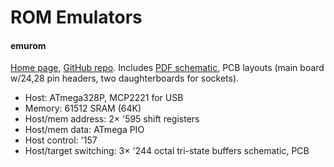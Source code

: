 ROM Emulators
=============

#### emurom

[Home page][emurom], [GitHub repo][emurom-g]. Includes [PDF
schematic][emurom-s], PCB layouts (main board w/24,28 pin headers, two
daughterboards for sockets).

- Host: ATmega328P, MCP2221 for USB
- Memory: 61512 SRAM (64K)
- Host/mem address: 2× '595 shift registers
- Host/mem data: ATmega PIO
- Host control: '157
- Host/target switching: 3× '244 octal tri-state buffers
schematic, PCB

[emurom-g]: https://github.com/jtsiomb/emurom
[emurom-s]: http://nuclear.mutantstargoat.com/hw/emurom/emurom-schematic.pdf
[emurom]: http://nuclear.mutantstargoat.com/hw/emurom/
